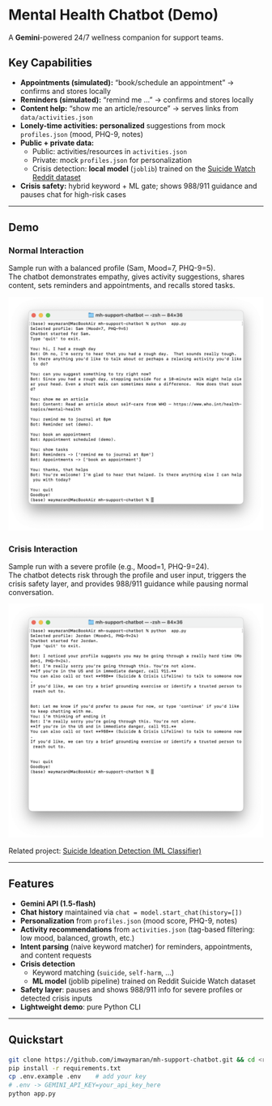 # Mental Health Chatbot (Demo)

A **Gemini**-powered 24/7 wellness companion for support teams.  

## Key Capabilities
- **Appointments (simulated):** “book/schedule an appointment” -> confirms and stores locally  
- **Reminders (simulated):** “remind me …” -> confirms and stores locally  
- **Content help:** “show me an article/resource” -> serves links from `data/activities.json`  
- **Lonely-time activities:** **personalized** suggestions from mock `profiles.json` (mood, PHQ-9, notes)  
- **Public + private data:**  
  - Public: activities/resources in `activities.json`  
  - Private: mock `profiles.json` for personalization  
  - Crisis detection: **local model** (`joblib`) trained on the [Suicide Watch Reddit dataset](https://www.kaggle.com/datasets/nikhileswarkomati/suicide-watch)  
- **Crisis safety:** hybrid keyword + ML gate; shows 988/911 guidance and pauses chat for high-risk cases  

---

## Demo

### Normal Interaction  
Sample run with a balanced profile (Sam, Mood=7, PHQ-9=5).  
The chatbot demonstrates empathy, gives activity suggestions, shares content, sets reminders and appointments, and recalls stored tasks.

![Normal Demo Screenshot](screenshots/normal_demo.png)

### Crisis Interaction  
Sample run with a severe profile (e.g., Mood=1, PHQ-9=24).  
The chatbot detects risk through the profile and user input, triggers the crisis safety layer, and provides 988/911 guidance while pausing normal conversation.

![Crisis Demo Screenshot](screenshots/demo-crisis.png)

Related project: [Suicide Ideation Detection (ML Classifier)](https://github.com/imwaymaran/suicide-ideation-detection-ml)  

---

## Features
- **Gemini API (1.5-flash)**  
- **Chat history** maintained via `chat = model.start_chat(history=[])`  
- **Personalization** from `profiles.json` (mood score, PHQ-9, notes)  
- **Activity recommendations** from `activities.json` (tag-based filtering: low mood, balanced, growth, etc.)  
- **Intent parsing** (naive keyword matcher) for reminders, appointments, and content requests  
- **Crisis detection**  
  - Keyword matching (`suicide`, `self-harm`, …)  
  - **ML model** (joblib pipeline) trained on Reddit Suicide Watch dataset  
- **Safety layer**: pauses and shows 988/911 info for severe profiles or detected crisis inputs  
- **Lightweight demo**: pure Python CLI

---

## Quickstart
```bash
git clone https://github.com/imwaymaran/mh-support-chatbot.git && cd <repo>
pip install -r requirements.txt
cp .env.example .env    # add your key
# .env -> GEMINI_API_KEY=your_api_key_here
python app.py
```